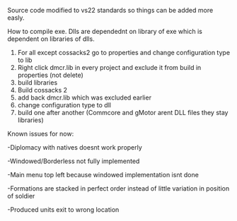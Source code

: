 Source code modified to vs22 standards so things can be added more easly.

How to compile exe. Dlls are dependednt on library of exe which is dependent on libraries of dlls.

1. For all except cossacks2 go to properties and change configuration type to lib
2. Right click dmcr.lib in every project and exclude it from build in properties (not delete)
3. build libraries
4. Build cossacks 2
5. add back dmcr.lib which was excluded earlier
6. change configuration type to dll
7. build one after another (Commcore and gMotor arent DLL files they stay libraries)


Known issues for now:

-Diplomacy with natives doesnt work properly

-Windowed/Borderless not fully implemented

-Main menu top left because windowed implementation isnt done

-Formations are stacked in perfect order instead of little variation in position of soldier

-Produced units exit to wrong location